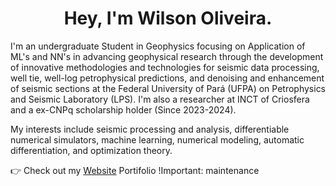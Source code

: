 <h1 align="center"> Hey, I'm Wilson Oliveira.</h1>
<p align="left"> I'm an undergraduate Student in Geophysics focusing on Application of ML's and NN's in advancing geophysical research through the development of innovative methodologies and technologies for seismic data processing, well tie, well-log petrophysical predictions, and denoising and enhancement of seismic sections at the Federal University of Pará (UFPA) on Petrophysics and Seismic Laboratory (LPS). I'm also a researcher at INCT of Criosfera and a ex-CNPq scholarship holder (Since 2023-2024).

My interests include seismic processing and analysis, differentiable numerical simulators, machine learning, numerical modeling, automatic differentiation, and optimization theory.</p>
<p align="left"> 👉 Check out my <a href="https://wnods.github.io/Portfolio/">Website</a> Portifolio !Important: maintenance </p>

